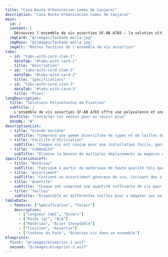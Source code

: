 ```yaml
---
title: "Casa Baute Urbanizacion Lomas de Caujaral"
description: "Casa Baute Urbanizacion Lomas de Caujaral"
main:
  id: 2
  content: |
    Découvrez l'ensemble de vis assorties SF-AB A765 – la solution ultime pour vos besoins de fixation. Ce set complet comprend une grande variété de vis soigneusement sélectionnées pour aborder divers projets avec facilité et précision.
  imgCard: "@/images/fachada malla.jpg"
  imgMain: "@/images/fachada malla.jpg"
  imgAlt: "Boîtes factices de l'ensemble de vis assorties"
tabs:
  - id: "tabs-with-card-item-1"
    dataTab: "#tabs-with-card-1"
    title: "Description"
  - id: "tabs-with-card-item-2"
    dataTab: "#tabs-with-card-2"
    title: "Spécifications"
  - id: "tabs-with-card-item-3"
    dataTab: "#tabs-with-card-3"
    title: "Plans"
longDescription:
  title: "Solutions Polyvalentes de Fixation"
  subTitle: |
    L'ensemble de vis assorties SF-AB A765 offre une polyvalence et une commodité inégalées, ce qui en fait le choix idéal pour les amateurs de bricolage et les professionnels. Avec une sélection complète de vis, vous aurez toujours le bon élément de fixation pour chaque tâche.
  btnTitle: "Contactez les ventes pour en savoir plus"
  btnURL: "#"
descriptionList:
  - title: "Grande Variété"
    subTitle: "Comprend une gamme diversifiée de types et de tailles de vis pour s'adapter à diverses applications et matériaux."
  - title: "Facilité d'Utilisation"
    subTitle: "Chaque vis est conçue pour une installation facile, garantissant une fixation sans tracas à chaque fois."
  - title: "Commodité"
    subTitle: "Élimine le besoin de multiples déplacements au magasin de bricolage, économisant temps et effort sur vos projets."
specificationsLeft:
  - title: "Matériau"
    subTitle: "Fabriqué à partir de matériaux de haute qualité tels que l'acier inoxydable, assurant durabilité et résistance à la corrosion."
  - title: "Assortiment"
    subTitle: "Contient un assortiment généreux de vis, incluant des vis à bois, des vis mécaniques, et des vis pour tôle."
  - title: "Quantité"
    subTitle: "Chaque set comprend une quantité suffisante de vis pour gérer une large gamme de projets et de tâches."
  - title: "Tailles"
    subTitle: "Disponible en différentes tailles pour s'adapter aux exigences de divers projets, assurant compatibilité et polyvalence."
tableData:
  - feature: ["Spécification", "Valeur"]
    description:
      - ["Longueur (mm)", "Divers"]
      - ["Poids (g)", "N/A"]
      - ["Matériau", "Acier Inoxydable"]
      - ["Finition", "Assortie"]
      - ["Contenu du Pack", "Diverses vis dans un ensemble"]
blueprints:
  first: "@/images/blueprint-1.avif"
  second: "@/images/blueprint-2.avif"
---
```

